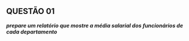 ## QUESTÃO 01

 

***prepare um relatório que mostre a média salarial dos funcionários de cada departamento***


